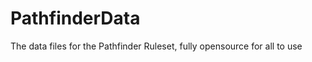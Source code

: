 PathfinderData
==============

The data files for the Pathfinder Ruleset, fully opensource for all to use
